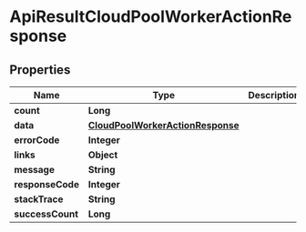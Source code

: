 
# ApiResultCloudPoolWorkerActionResponse

## Properties
Name | Type | Description | Notes
------------ | ------------- | ------------- | -------------
**count** | **Long** |  |  [optional]
**data** | [**CloudPoolWorkerActionResponse**](CloudPoolWorkerActionResponse.md) |  |  [optional]
**errorCode** | **Integer** |  |  [optional]
**links** | **Object** |  |  [optional]
**message** | **String** |  |  [optional]
**responseCode** | **Integer** |  |  [optional]
**stackTrace** | **String** |  |  [optional]
**successCount** | **Long** |  |  [optional]



